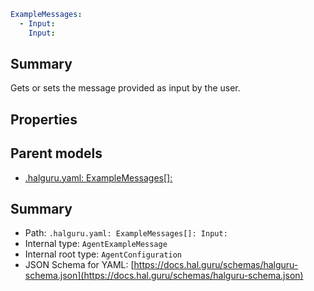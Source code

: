 <!--
title: Input
version: DEBUG
generated: true
date: 2025-04-06
node: This file is generated by the command-line program: `halguru manual --generate-docs`
-->


```yaml
ExampleMessages:
  - Input:
    Input:
```

## Summary

Gets or sets the message provided as input by the user.

## Properties


## Parent models

* [.halguru.yaml: ExampleMessages[]:]((halguru)-examplemessages-list.md)
## Summary

* Path: `.halguru.yaml: ExampleMessages[]: Input:`
* Internal type: `AgentExampleMessage`
* Internal root type: `AgentConfiguration`
* JSON Schema for YAML: [https://docs.hal.guru/schemas/halguru-schema.json](https://docs.hal.guru/schemas/halguru-schema.json)
